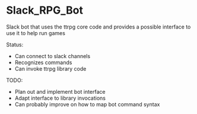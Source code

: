 # Slack_RPG_Bot
Slack bot that uses the ttrpg core code and provides a possible interface to use it to help run games

Status:
* Can connect to slack channels
* Recognizes commands
* Can invoke ttrpg library code

TODO:
* Plan out and implement bot interface 
* Adapt interface to library invocations
* Can probably improve on how to map bot command syntax
